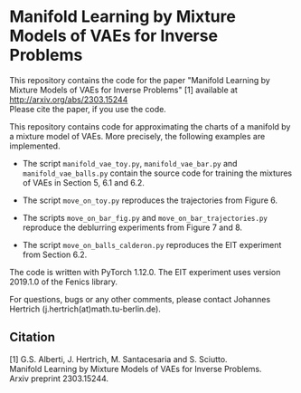 # Manifold Learning by Mixture Models of VAEs for Inverse Problems

This repository contains the code for the paper "Manifold Learning by Mixture Models of VAEs for Inverse Problems" [1] available at  
http://arxiv.org/abs/2303.15244  
Please cite the paper, if you use the code.

This repository contains code for approximating the charts of a manifold by a mixture model of VAEs. More precisely, the following examples are implemented.

- The script `manifold_vae_toy.py`, `manifold_vae_bar.py` and `manifold_vae_balls.py` contain the source code for training the mixtures of VAEs in Section 5, 6.1 and 6.2.

- The script `move_on_toy.py` reproduces the trajectories from Figure 6.

- The scripts `move_on_bar_fig.py` and `move_on_bar_trajectories.py` reproduce the deblurring experiments from Figure 7 and 8.

- The script `move_on_balls_calderon.py` reproduces the EIT experiment from Section 6.2.

The code is written with PyTorch 1.12.0. The EIT experiment uses version 2019.1.0 of the Fenics library.

For questions, bugs or any other comments, please contact Johannes Hertrich (j.hertrich(at)math.tu-berlin.de).

## Citation

[1] G.S. Alberti, J. Hertrich, M. Santacesaria and S. Sciutto.  
Manifold Learning by Mixture Models of VAEs for Inverse Problems.  
Arxiv preprint 2303.15244.
